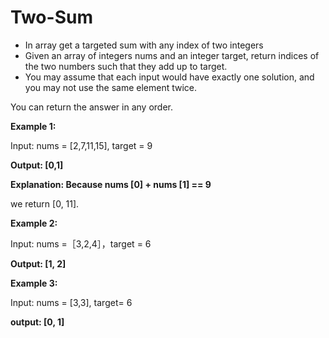 # Two-Sum
* In array get a targeted sum with any index of two integers 
* Given an array of integers nums and an integer target, return indices of the two numbers such that they add up to target.
* You may assume that each input would have exactly one solution, and you may not use the same element twice.

You can return the answer in any order.

**Example 1:**

Input: nums = [2,7,11,15], target = 9

**Output: [0,1]**

**Explanation: Because nums [0] + nums [1] == 9**

we return [0, 11].


**Example 2:**

Input: nums =［3,2,4］，target = 6

**Output: [1, 2]**


**Example 3:**

Input: nums = [3,3], target= 6

**output: [0, 1]**
